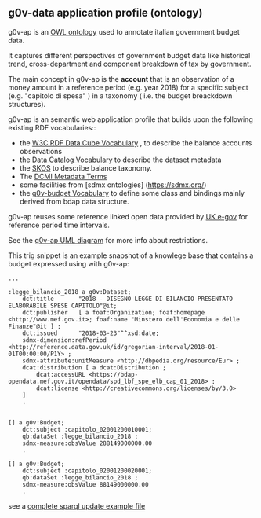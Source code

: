 g0v-data application profile (ontology)
---------------------------------------

g0v-ap is an [OWL ontology](https://www.w3.org/TR/owl2-primer/) used to annotate italian government budget data.  

It captures different perspectives of  government budget data like historical trend, cross-department and component breakdown of tax by government.

The main concept in g0v-ap is the **account** that is an observation of a money amount in a reference period (e.g. year 2018) for a specific subject (e.g. "capitolo di spesa" ) in a  taxonomy ( i.e. the budget breackdown structures).

g0v-ap is an semantic web application profile that builds upon the following existing RDF vocabularies:: 

- the [W3C RDF Data Cube Vocabulary](https://www.w3.org/TR/vocab-data-cube) , to describe the balance accounts observations
- the [Data Catalog Vocabulary](https://www.w3.org/TR/vocab-dcat/) to describe the dataset metadata
- the [SKOS](https://www.w3.org/TR/skos-primer) to describe balance taxonomy.
- The [DCMI Metadata Terms](http://dublincore.org/documents/dcmi-terms/)
- some facilities from [sdmx ontologies] (https://sdmx.org/)
- the [g0v-budget Vocabulary](g0v-budget.rdf) to define some class and bindings mainly derived from bdap data structure.

g0v-ap reuses  some reference linked open data provided by [UK e-gov](https://github.com/alphagov/datagovuk_reference) for reference period time intervals.

See the [g0v-ap UML diagram](https://www.draw.io/?lightbox=1&highlight=0000ff&edit=_blank&layers=1&nav=1&title=g0v-uml-diagram#Uhttps%3A%2F%2Fdrive.google.com%2Fa%2Fe-artspace.com%2Fuc%3Fid%3D1Qa_zoF1Nl8ULUg9uChN-OH3ep2Lta4PY%26export%3Ddownload) for more info about restrictions.


This trig snippet is an example snapshot of a knowlege base that contains a budget expressed using with g0v-ap:

```
...

:legge_bilancio_2018 a g0v:Dataset;
	dct:title       "2018 - DISEGNO LEGGE DI BILANCIO PRESENTATO ELABORABILE SPESE CAPITOLO"@it;
	dct:publisher   [ a foaf:Organization; foaf:homepage <http://www.mef.gov.it>; foaf:name "Minstero dell'Economia e delle Finanze"@it ] ;
	dct:issued      "2018-03-23"^^xsd:date;
	sdmx-dimension:refPeriod <http://reference.data.gov.uk/id/gregorian-interval/2018-01-01T00:00:00/P1Y> ;
	sdmx-attribute:unitMeasure <http://dbpedia.org/resource/Eur> ;
	dcat:distribution [ a dcat:Distribution ;
		dcat:accessURL <https://bdap-opendata.mef.gov.it/opendata/spd_lbf_spe_elb_cap_01_2018> ;
		dcat:license <http://creativecommons.org/licenses/by/3.0>
	]
	.


[] a g0v:Budget;
	dct:subject :capitolo_02001200010001;
	qb:dataSet :legge_bilancio_2018 ;
	sdmx-measure:obsValue 288149000000.00		
	.

[] a g0v:Budget;
	dct:subject :capitolo_02001200020001;
	qb:dataSet :legge_bilancio_2018 ;
	sdmx-measure:obsValue 88149000000.00		
	.
```	

see a [complete sparql update example file](examples/data.update)

